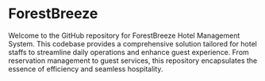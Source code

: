 # ForestBreeze
Welcome to the GitHub repository for ForestBreeze Hotel  Management System. This codebase provides a comprehensive solution tailored for hotel staffs to streamline daily operations and enhance guest experience. From reservation management to guest services, this repository encapsulates the essence of  efficiency and seamless hospitality.
